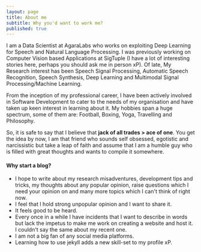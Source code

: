 ```yaml
---
layout: page
title: About me
subtitle: Why you'd want to work me?
published: true
---
```

I am a Data Scientist at AgaraLabs who works on exploiting Deep Learning for Speech and Natural Language Processing. 
I was previously working on Computer Vision based Applications at SigTuple (I have a lot of interesting stories here, perhaps you should ask me in person xP). 
Of late, My Research interest has been Speech Signal Processing, Automatic Speech Recognition, Speech Synthesis, Deep Learning and Multimodal Signal Processing/Machine Learning.

From the inception of my professional career, 
I have been actively involved in Software Development to cater to the needs of my organisation and have taken up keen interest in learning about it. 
My hobbies span a huge spectrum, some of them are: Football, Boxing, Yoga, Travelling and Philosophy.

So, it is safe to say that I believe that **jack of all trades > ace of one**. 
You get the idea by now, I am that friend who sounds self obsessed, egotistic and narcissistic but take a leap of faith and 
assume that I am a humble guy who is filled with great thoughts and wants to compile it somewhere.


#### Why start a blog?
 * I hope to write about my research misadventures, development tips and tricks, my thoughts about any popular opinion, 
 raise questions which I need your opinion on and many more topics which I can't think of right now.
 * I feel that I hold strong unpopular opinion and I want to share it.
 * It feels good to be heard.
 * Every once in a while I have incidents that I want to describe in words but lack the impetus to make me work on creating a website and host it. I couldn't say the same about my recent one.
 * I am not a big fan of any social media platforms.
 * Learning how to use jekyll adds a new skill-set to my profile xP.
